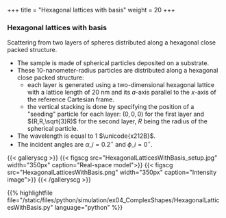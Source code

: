 +++
title = "Hexagonal lattices with basis"
weight = 20
+++

### Hexagonal lattices with basis

Scattering from two layers of spheres distributed along a hexagonal close packed structure.

* The sample is made of spherical particles deposited on a substrate.
* These $10$-nanometer-radius particles are distributed along a hexagonal close packed structure:
  * each layer is generated using a two-dimensional hexagonal lattice with a lattice length of $20$ nm and its $a$-axis parallel to the $x$-axis of the reference Cartesian frame.
  * the vertical stacking is done by specifying the position of a "seeding" particle for each layer:
    $(0,0,0)$ for the first layer and $(R,R,\sqrt{3}R)$ for the second layer, $R$ being the radius of the spherical particle.
* The wavelength is equal to $1$ $\unicode{x212B}$.
* The incident angles are $\alpha\_i = 0.2 ^{\circ}$ and $\phi\_i = 0^{\circ}$.

{{< galleryscg >}}
{{< figscg src="HexagonalLatticesWithBasis_setup.jpg" width="350px" caption="Real-space model">}}
{{< figscg src="HexagonalLatticesWithBasis.png" width="350px" caption="Intensity image">}}
{{< /galleryscg >}}

{{% highlightfile file="/static/files/python/simulation/ex04_ComplexShapes/HexagonalLatticesWithBasis.py" language="python" %}}
